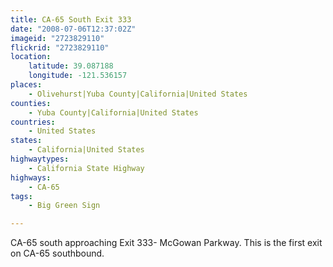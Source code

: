 ```yaml
---
title: CA-65 South Exit 333
date: "2008-07-06T12:37:02Z"
imageid: "2723829110"
flickrid: "2723829110"
location:
    latitude: 39.087188
    longitude: -121.536157
places:
    - Olivehurst|Yuba County|California|United States
counties:
    - Yuba County|California|United States
countries:
    - United States
states:
    - California|United States
highwaytypes:
    - California State Highway
highways:
    - CA-65
tags:
    - Big Green Sign

---
```

CA-65 south approaching Exit 333- McGowan Parkway.  This is the first exit on CA-65 southbound.
